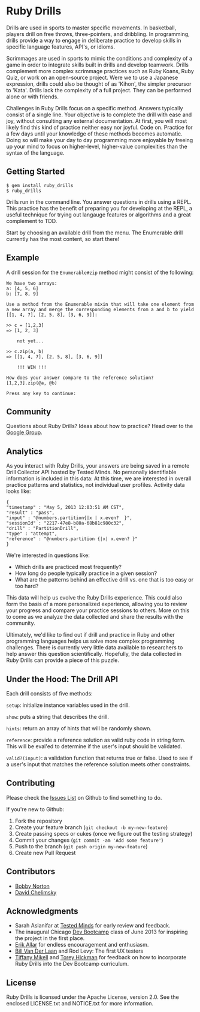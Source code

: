 # Ruby Drills

Drills are used in sports to master specific movements. In basketball, players drill on free throws, three-pointers, and dribbling. In programming, drills provide a way to engage in deliberate practice
to develop skills in specific language features, API's, or idioms.

Scrimmages are used in sports to mimic the conditions and complexity of a game in order to integrate skills built in drills and develop teamwork. Drills complement more complex scrimmage practices such as Ruby Koans, Ruby Quiz, or work on an open-source project. Were we to use a Japanese expression, drills could also be thought of as 'Kihon', the simpler precursor to 'Kata'. Drills lack the complexity of a full project. They can be performed alone or with friends.

Challenges in Ruby Drills focus on a specific method. Answers typically consist of a single line. Your objective is to complete the drill with ease and joy, without consulting any external documentation. At first, you will most likely find this kind of practice neither easy nor joyful. Code on. Practice for a few days until your knowledge of these methods becomes automatic. Doing so will make your day to day programming more enjoyable by freeing up your mind to focus on higher-level, higher-value complexities than the syntax of the language.

## Getting Started

    $ gem install ruby_drills
    $ ruby_drills

Drills run in the command line. You answer questions in drills using a REPL. This practice has the benefit of preparing you for developing at the REPL, a useful technique for trying out langauge features or algorithms and a great complement to TDD.

Start by choosing an available drill from the menu. The Enumerable drill currently has the most
content, so start there!

## Example

A drill session for the `Enumerable#zip` method might consist of the following:

    We have two arrays:
    a: [4, 5, 6]
    b: [7, 8, 9]

    Use a method from the Enumerable mixin that will take one element from
    a new array and merge the corresponding elements from a and b to yield
    [[1, 4, 7], [2, 5, 8], [3, 6, 9]]:

    >> c = [1,2,3]
    => [1, 2, 3]

        not yet...

    >> c.zip(a, b)
    => [[1, 4, 7], [2, 5, 8], [3, 6, 9]]

        !!! WIN !!!

    How does your answer compare to the reference solution?
    [1,2,3].zip(@a, @b)

    Press any key to continue:

## Community

Questions about Ruby Drills? Ideas about how to practice? Head over to the [Google Group](https://groups.google.com/forum/#!forum/ruby-drills).

## Analytics

As you interact with Ruby Drills, your answers are being saved in a remote Drill Collector API hosted by Tested Minds. No personally identifiable information is included in this data: At this time, we are interested in overall practice patterns and statistics, not individual user profiles. Activity data looks like:

    {
    "timestamp" : "May 5, 2013 12:03:51 AM CST",
    "result" : "pass",
    "input" : "@numbers.partition{|x | x.even?  }",
    "sessionId" : "2217-47e8-b80a-68b81c980c32",
    "drill" : "PartitionDrill",
    "type" : "attempt",
    "reference" : "@numbers.partition {|x| x.even? }"
    }

We're interested in questions like:

* Which drills are practiced most frequently?
* How long do people typically practice in a given session?
* What are the patterns behind an effective drill vs. one that is too easy or too hard?

This data will help us evolve the Ruby Drills experience. This could also form the basis of a more personalized experience, allowing you to review your progress and compare your practice sessions to others. More on this to come as we analyze the data collected and share the results with the community.

Ultimately, we'd like to find out if drill and practice in Ruby and other programming languages helps us solve more complex programming challenges. There is currently very little data available to researchers to help answer this question scientifically. Hopefully, the data collected in Ruby Drills can provide a piece of this puzzle.


## Under the Hood: The Drill API

Each drill consists of five methods:

`setup`: initialize instance variables used in the drill.

`show`: puts a string that describes the drill.

`hints`: return an array of hints that will be randomly shown.

`reference`: provide a reference solution as valid ruby code in string form. This will be eval'ed to determine if the user's input should be validated.

`valid?(input)`: a validation function that returns true or false. Used to see if a user's input that matches the reference solution meets other constraints.

## Contributing

Please check the [Issues List](http://github.com/bobbyno/ruby_drills/issues) on Github to find something to do.

If you're new to Github:

1. Fork the repository
2. Create your feature branch (`git checkout -b my-new-feature`)
3. Create passing specs or cukes (once we figure out the testing strategy)
4. Commit your changes (`git commit -am 'Add some feature'`)
5. Push to the branch (`git push origin my-new-feature`)
6. Create new Pull Request

## Contributors

* [Bobby Norton](https://twitter.com/bobbynorton)
* [David Chelimsky](https://twitter.com/dchelimsky)

## Acknowledgments

* Sarah Aslanifar at [Tested Minds](http://literate.ly) for early review and feedback.
* The inaugural Chicago [Dev Bootcamp](http://devbootcamp.com) class of June 2013 for inspiring the project in the first place.
* [Erik Allar](https://twitter.com/allareri) for endless encouragement and enthusiasm.
* [Bill Van Der Laan](https://twitter.com/Vanderln) and Rod Levy: The first UX testers
* [Tiffany Mikell](https://twitter.com/mikellsolution) and [Torey Hickman](https://twitter.com/toreyhickman) for feedback on how to incorporate Ruby Drills into the Dev Bootcamp curriculum.

## License

Ruby Drills is licensed under the Apache License, version 2.0. See the enclosed LICENSE.txt and NOTICE.txt for more information.
